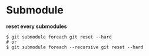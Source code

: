 # Submodule

__reset every submodules__
```
$ git submodule foreach git reset --hard
# or
$ git submodule foreach --recursive git reset --hard
```
